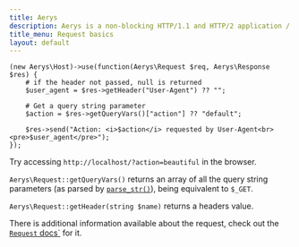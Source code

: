```yaml
---
title: Aerys
description: Aerys is a non-blocking HTTP/1.1 and HTTP/2 application / websocket / static file server.
title_menu: Request basics
layout: default
---
```


```
(new Aerys\Host)->use(function(Aerys\Request $req, Aerys\Response $res) {
	# if the header not passed, null is returned
	$user_agent = $res->getHeader("User-Agent") ?? "";

	# Get a query string parameter
	$action = $res->getQueryVars()["action"] ?? "default";

	$res->send("Action: <i>$action</i> requested by User-Agent<br><pre>$user_agent</pre>");
});
```

Try accessing `http://localhost/?action=beautiful` in the browser.

`Aerys\Request::getQueryVars()` returns an array of all the query string parameters (as parsed by [`parse_str()`](http://php.net/parse_str)), being equivalent to `$_GET`.

`Aerys\Request::getHeader(string $name)` returns a headers value.

There is additional information available about the request, check out the [`Request` docs`](../classes/request.md) for it.
